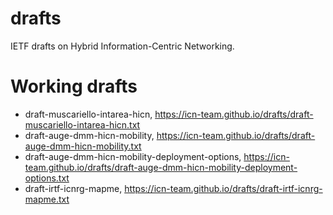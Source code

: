 # drafts
IETF drafts on Hybrid Information-Centric Networking.

# Working drafts
- draft-muscariello-intarea-hicn,  https://icn-team.github.io/drafts/draft-muscariello-intarea-hicn.txt
- draft-auge-dmm-hicn-mobility,  https://icn-team.github.io/drafts/draft-auge-dmm-hicn-mobility.txt
- draft-auge-dmm-hicn-mobility-deployment-options, https://icn-team.github.io/drafts/draft-auge-dmm-hicn-mobility-deployment-options.txt
- draft-irtf-icnrg-mapme,  https://icn-team.github.io/drafts/draft-irtf-icnrg-mapme.txt
